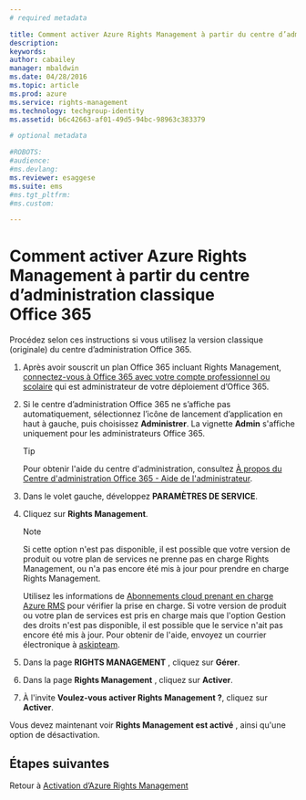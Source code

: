 ```yaml
---
# required metadata

title: Comment activer Azure Rights Management à partir du centre d’administration classique Office 365| Azure RMS
description:
keywords:
author: cabailey
manager: mbaldwin
ms.date: 04/28/2016
ms.topic: article
ms.prod: azure
ms.service: rights-management
ms.technology: techgroup-identity
ms.assetid: b6c42663-af01-49d5-94bc-98963c383379

# optional metadata

#ROBOTS:
#audience:
#ms.devlang:
ms.reviewer: esaggese
ms.suite: ems
#ms.tgt_pltfrm:
#ms.custom:

---
```


# Comment activer Azure Rights Management à partir du centre d’administration classique Office 365

Procédez selon ces instructions si vous utilisez la version classique (originale) du centre d’administration Office 365.

1.  Après avoir souscrit un plan Office 365 incluant Rights Management, [connectez-vous à Office 365 avec votre compte professionnel ou scolaire](https://portal.office.com/) qui est administrateur de votre déploiement d’Office 365.

2.  Si le centre d’administration Office 365 ne s’affiche pas automatiquement, sélectionnez l’icône de lancement d’application en haut à gauche, puis choisissez **Administrer**. La vignette **Admin** s'affiche uniquement pour les administrateurs Office 365.

    > [!TIP]
    > Pour obtenir l'aide du centre d'administration, consultez [À propos du Centre d'administration Office 365 - Aide de l'administrateur](https://support.office.com/article/About-the-Office-365-admin-center-Admin-Help-58537702-d421-4d02-8141-e128e3703547).

3.  Dans le volet gauche, développez **PARAMÈTRES DE SERVICE**.

4.  Cliquez sur **Rights Management**.

    > [!NOTE]
    > Si cette option n'est pas disponible, il est possible que votre version de produit ou votre plan de services ne prenne pas en charge Rights Management, ou n'a pas encore été mis à jour pour prendre en charge Rights Management.
    >
    > Utilisez les informations de [Abonnements cloud prenant en charge Azure RMS](../get-started/requirements-subscriptions.md) pour vérifier la prise en charge. Si votre version de produit ou votre plan de services est pris en charge mais que l'option Gestion des droits n'est pas disponible, il est possible que le service n'ait pas encore été mis à jour. Pour obtenir de l'aide, envoyez un courrier électronique à [askipteam](mailto:askipteam@microsoft.com?subject=I%20cannot%20activate%20RMS).

5.  Dans la page **RIGHTS MANAGEMENT** , cliquez sur **Gérer**.

6.  Dans la page **Rights Management** , cliquez sur **Activer**.

7.  À l'invite **Voulez-vous activer Rights Management ?**, cliquez sur **Activer**.

Vous devez maintenant voir **Rights Management est activé** , ainsi qu'une option de désactivation.

## Étapes suivantes
Retour à [Activation d’Azure Rights Management](activate-service.md)

<!--HONumber=Apr16_HO3-->


